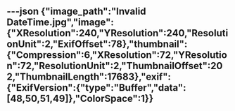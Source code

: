 ---json
{"image_path":"Invalid DateTime.jpg","image":{"XResolution":240,"YResolution":240,"ResolutionUnit":2,"ExifOffset":78},"thumbnail":{"Compression":6,"XResolution":72,"YResolution":72,"ResolutionUnit":2,"ThumbnailOffset":202,"ThumbnailLength":17683},"exif":{"ExifVersion":{"type":"Buffer","data":[48,50,51,49]},"ColorSpace":1}}
---